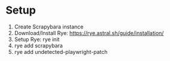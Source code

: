 # Setup

1. Create Scrapybara instance
2. Download/Install Rye: https://rye.astral.sh/guide/installation/
3. Setup Rye: rye init 
5. rye add scrapybara
6. rye add undetected-playwright-patch
